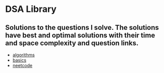 # DSA Library

## Solutions to the questions I solve. The solutions have best and optimal solutions with their time and space complexity and question links.

- [algorithms](/algorithms/README.md)
- [basics](/basics/README.md)
- [neetcode](/neetcode/README.md)